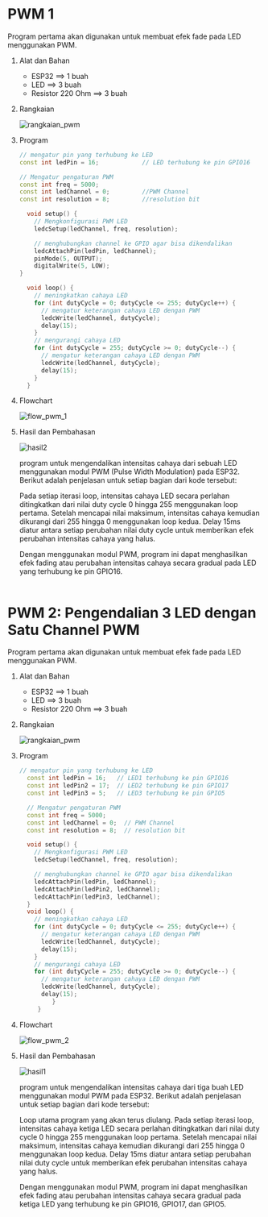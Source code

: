 # PWM 1
Program pertama akan digunakan untuk membuat efek fade pada LED menggunakan PWM.

1. Alat dan Bahan
      * ESP32             ==> 1 buah
      * LED               ==> 3 buah
      * Resistor 220 Ohm  ==> 3 buah

2. Rangkaian
   
   ![rangkaian_pwm](https://github.com/milham08330/Embedded-System/assets/42812745/f06fe387-2262-460d-8e81-cc7fe0a2d3c5)

4. Program

   ```cpp
   // mengatur pin yang terhubung ke LED
   const int ledPin = 16;            // LED terhubung ke pin GPIO16

   // Mengatur pengaturan PWM
   const int freq = 5000;
   const int ledChannel = 0;         //PWM Channel
   const int resolution = 8;         //resolution bit

     void setup() {
       // Mengkonfigurasi PWM LED
       ledcSetup(ledChannel, freq, resolution);

       // menghubungkan channel ke GPIO agar bisa dikendalikan
       ledcAttachPin(ledPin, ledChannel);
       pinMode(5, OUTPUT);
       digitalWrite(5, LOW);
   }

     void loop() {
       // meningkatkan cahaya LED
       for (int dutyCycle = 0; dutyCycle <= 255; dutyCycle++) {
         // mengatur keterangan cahaya LED dengan PWM
         ledcWrite(ledChannel, dutyCycle);
         delay(15);
       }
       // mengurangi cahaya LED
       for (int dutyCycle = 255; dutyCycle >= 0; dutyCycle--) {
         // mengatur keterangan cahaya LED dengan PWM
         ledcWrite(ledChannel, dutyCycle);
         delay(15);
       }
     }
   ```
6. Flowchart
   
   ![flow_pwm_1](https://github.com/milham08330/Embedded-System/assets/42812745/cefb8cf8-0b44-4011-b3c2-f68f924432ef)

   
7. Hasil dan Pembahasan

     ![hasil2](https://github.com/milham08330/Embedded-System/assets/42812745/fc12c53c-af0e-4b74-a07e-a194fe43c9c8)
      
     program untuk mengendalikan intensitas cahaya dari sebuah LED menggunakan modul PWM (Pulse Width Modulation) pada ESP32. Berikut adalah penjelasan untuk setiap bagian dari kode tersebut:

     Pada setiap iterasi loop, intensitas cahaya LED secara perlahan ditingkatkan dari nilai duty cycle 0 hingga 255 menggunakan loop pertama. Setelah mencapai nilai maksimum, intensitas cahaya kemudian dikurangi dari 255 hingga 0 menggunakan loop kedua. Delay 15ms diatur antara setiap perubahan nilai duty cycle untuk memberikan efek perubahan intensitas cahaya yang halus.

     Dengan menggunakan modul PWM, program ini dapat menghasilkan efek fading atau perubahan intensitas cahaya secara gradual pada LED yang terhubung ke pin GPIO16.
<br></br>

# PWM 2: Pengendalian 3 LED dengan Satu Channel PWM
Program pertama akan digunakan untuk membuat efek fade pada LED menggunakan PWM.

1. Alat dan Bahan
      * ESP32             ==> 1 buah
      * LED               ==> 3 buah
      * Resistor 220 Ohm  ==> 3 buah

2. Rangkaian

   ![rangkaian_pwm](https://github.com/milham08330/Embedded-System/assets/42812745/dab8a947-1a14-4f98-a073-f09bca232d83)

4. Program
   ```cpp
   // mengatur pin yang terhubung ke LED
     const int ledPin = 16;   // LED1 terhubung ke pin GPIO16
     const int ledPin2 = 17;  // LED2 terhubung ke pin GPIO17
     const int ledPin3 = 5;   // LED3 terhubung ke pin GPIO5

     // Mengatur pengaturan PWM
     const int freq = 5000;
     const int ledChannel = 0;  // PWM Channel
     const int resolution = 8;  // resolution bit

     void setup() {
       // Mengkonfigurasi PWM LED
       ledcSetup(ledChannel, freq, resolution);

       // menghubungkan channel ke GPIO agar bisa dikendalikan
       ledcAttachPin(ledPin, ledChannel);
       ledcAttachPin(ledPin2, ledChannel);
       ledcAttachPin(ledPin3, ledChannel);
     }
     void loop() {
       // meningkatkan cahaya LED
       for (int dutyCycle = 0; dutyCycle <= 255; dutyCycle++) {
         // mengatur keterangan cahaya LED dengan PWM
         ledcWrite(ledChannel, dutyCycle);
         delay(15);
       }
       // mengurangi cahaya LED
       for (int dutyCycle = 255; dutyCycle >= 0; dutyCycle--) {
         // mengatur keterangan cahaya LED dengan PWM
         ledcWrite(ledChannel, dutyCycle);
         delay(15);
            }
        }
     ```
   
6. Flowchart

   ![flow_pwm_2](https://github.com/milham08330/Embedded-System/assets/42812745/a499ff5e-5458-4868-bcd6-7591f87bd83a)

   
7. Hasil dan Pembahasan

     ![hasil1](https://github.com/milham08330/Embedded-System/assets/42812745/476bbede-9445-4f7a-ba41-8840d4dcb76e)
      
   program untuk mengendalikan intensitas cahaya dari tiga buah LED menggunakan modul PWM pada ESP32. Berikut adalah penjelasan untuk setiap bagian dari kode tersebut:

     Loop utama program yang akan terus diulang. Pada setiap iterasi loop, intensitas cahaya ketiga LED secara perlahan ditingkatkan dari nilai duty cycle 0 hingga 255 menggunakan loop pertama. Setelah mencapai nilai maksimum, intensitas cahaya kemudian dikurangi dari 255 hingga 0 menggunakan loop kedua. Delay 15ms diatur antara setiap perubahan nilai duty cycle untuk memberikan efek perubahan intensitas cahaya yang halus.

     Dengan menggunakan modul PWM, program ini dapat menghasilkan efek fading atau perubahan intensitas cahaya secara gradual pada ketiga LED yang terhubung ke pin GPIO16, GPIO17, dan GPIO5.
<br></br>
